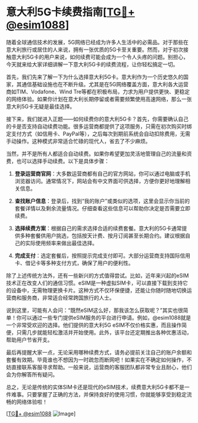 # 意大利5G卡续费指南[[TG💪+ @esim1088](https://t.me/s/esim1088)]

随着全球通信技术的发展，5G网络已经成为许多人生活中的必需品。对于那些在意大利旅行或居住的人来说，拥有一张优质的5G卡至关重要。然而，对于初次接触意大利5G卡的用户来说，如何续费可能会成为一个令人头疼的问题。别担心，今天就来给大家详细讲解一下意大利5G卡的续费流程，让你轻松搞定一切。

首先，我们先来了解一下为什么选择意大利5G卡。意大利作为一个历史悠久的国家，其通信基础设施也在不断升级。尤其是在5G网络覆盖方面，意大利各大运营商如TIM、Vodafone、Wind Tre等都在积极布局，力求为用户提供更快、更稳定的网络体验。如果你计划在意大利长期停留或者需要频繁使用高速网络，那么一张意大利5G卡无疑是最佳选择。

接下来，我们就进入正题——如何续费你的意大利5G卡？首先，你需要确认自己的卡是否支持自动续费功能。很多运营商都提供了这项服务，只需在初次购买时绑定支付方式（如信用卡、PayPal等），之后每次到期前系统会自动扣除费用，无需手动操作。这种模式非常适合忙碌的现代人，省去了不少麻烦。

当然，并不是所有人都适合自动续费。如果你希望更加灵活地管理自己的流量和资费，也可以选择手动续费。以下是具体步骤：

1. **登录运营商官网**：大多数运营商都有自己的官方网站，你可以通过电脑或手机浏览器访问。通常情况下，网站会有中文界面可供选择，方便你更好地理解相关信息。

2. **查找账户信息**：登录后，找到“我的账户”或类似的选项，这里会显示你当前的套餐详情以及剩余流量情况。仔细查看这些信息可以帮助你决定是否需要立即续费。

3. **选择续费方案**：根据自己的需求选择合适的续费套餐。意大利的5G卡通常提供多种套餐供用户挑选，包括按天计费、按月订阅甚至长期合约。建议根据自己的实际使用频率来做出最佳选择。

4. **完成支付**：选定套餐后，按照提示完成支付即可。大部分运营商支持国际信用卡、借记卡等多种支付方式，确保了用户的便利性。

除了上述传统方法外，还有一些新兴的方式值得尝试。比如，近年来兴起的eSIM技术正在改变人们的通信习惯。eSIM是一种虚拟SIM卡，可以直接下载到支持它的设备中，无需物理更换卡片。这种方式不仅环保便捷，还能让你随时随地切换运营商和服务商，非常适合经常跨国旅行的人士。

说到这里，可能有人会问：“既然eSIM这么好，那我该怎么获取呢？”其实也很简单！你可以通过一些专门提供eSIM服务的平台进行申请。例如，@esim1088就是一个非常受欢迎的选择。他们提供的意大利5G eSIM不仅价格实惠，而且操作简便，只需几步就能轻松激活并开始使用。此外，该平台还定期推出各种优惠活动，帮助用户节省开支。

最后再提醒大家一点，无论采用哪种续费方式，请务必提前关注自己的账户余额和套餐有效期。毕竟谁也不想因为一时疏忽而断网吧！如果实在不确定如何操作，不妨直接联系客服寻求帮助。一般来说，运营商的客服团队都非常专业且耐心，他们会为你解答所有疑问。

总之，无论是传统的实体SIM卡还是现代的eSIM技术，续费意大利5G卡都不是一件难事。只要掌握了正确的方法，并保持良好的使用习惯，你就能够享受到稳定流畅的网络体验啦！

[[TG💪+ @esim1088](https://t.me/s/esim1088) ![Image](https://i.postimg.cc/4NQfJmqS/Snipaste-2025-05-13-00-14-12.png)]